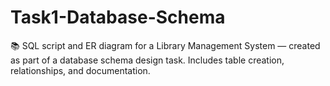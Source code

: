# Task1-Database-Schema
📚 SQL script and ER diagram for a Library Management System — created as part of a database schema design task. Includes table creation, relationships, and documentation.
